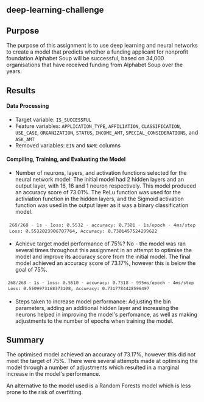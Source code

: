 ## deep-learning-challenge

## Purpose
The purpose of this assignment is to use deep learning and neural networks to create a model that predicts whether a funding applicant for nonprofit foundation Alphabet Soup will be successful, based on 34,000 organisations that have received funding from Alphabet Soup over the years.

## Results

#### Data Processing
- Target variable: `IS_SUCCESSFUL`
- Feature variables: `APPLICATION_TYPE`, `AFFILIATION`, `CLASSIFICATION`, `USE_CASE`, `ORGANIZATION`, `STATUS`, `INCOME_AMT`, `SPECIAL_CONSIDERATIONS`, and `ASK_AMT`
- Removed variables: `EIN` and `NAME` columns

#### Compiling, Training, and Evaluating the Model
- Number of neurons, layers, and activation functions selected for the neural network model: 
The initial model had 2 hidden layers and an output layer, with 16, 16 and 1 neuron respectively. This model produced an accuracy score of 73.01%. The ReLu function was used for the activiation function in the hidden layers, and the Sigmoid activation function was used in the output layer as it was a binary classification model.

![Initial Model Evaluation](Images/Model1.png)
- Achieve target model performance of 75%? No - the model was ran several times throughout this assignment in an attempt to optimise the model and improve its accuracy score from the initial model. The final model achieved an accuracy score of 73.17%, however this is below the goal of 75%.

![Final Model Evaluation](Images/Final_model.png)
- Steps taken to increase model performance: Adjusting the bin parameters, adding an additional hidden layer and increasing the neurons helped in improving the model's perfomance, as well as making adjustments to the number of epochs when training the model. 

## Summary
The optimised model achieved an accuracy of 73.17%, however this did not meet the target of 75%. There were several attempts made at optimising the model through a number of adjustments which resulted in a marginal increase in the model's performance. 

An alternative to the model used is a Random Forests model which is less prone to the risk of overfitting. 
